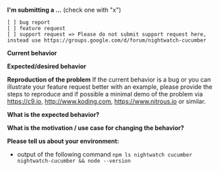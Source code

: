 **I'm submitting a ...**  (check one with "x")
```
[ ] bug report
[ ] feature request
[ ] support request => Please do not submit support request here, instead use https://groups.google.com/d/forum/nightwatch-cucumber
```

**Current behavior**


**Expected/desired behavior**


**Reproduction of the problem**
If the current behavior is a bug or you can illustrate your feature request better with an example, please provide the steps to reproduce and if possible a minimal demo of the problem via https://c9.io, http://www.koding.com, https://www.nitrous.io or similar.



**What is the expected behavior?**



**What is the motivation / use case for changing the behavior?**



**Please tell us about your environment:**

* output of the following command `npm ls nightwatch cucumber nightwatch-cucumber && node --version`
